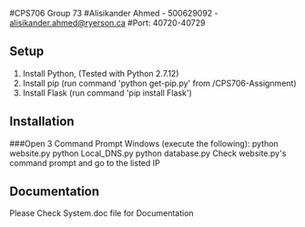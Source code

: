 #CPS706 Group 73
#Alisikander Ahmed - 500629092 - alisikander.ahmed@ryerson.ca
#Port: 40720-40729

## Setup
1. Install Python, (Tested with Python 2.7.12)
2. Install pip (run command 'python get-pip.py' from /CPS706-Assignment)
3. Install Flask (run command 'pip install Flask')

## Installation
###Open 3 Command Prompt Windows (execute the following):
  python website.py
  python Local_DNS.py
  python database.py
Check website.py's command prompt and go to the listed IP
## Documentation
Please Check System.doc file for Documentation
